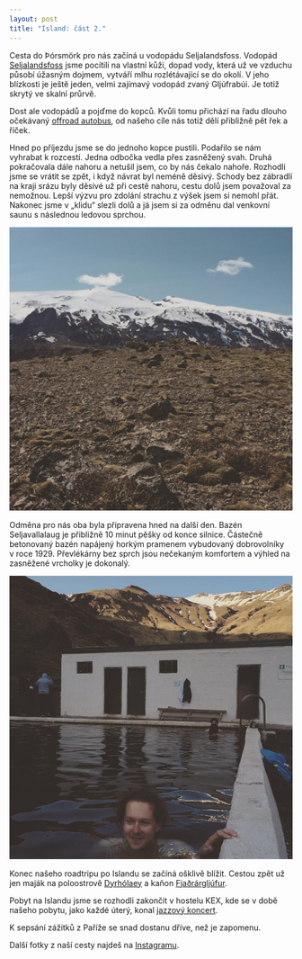 ```yaml
---
layout: post
title: "Island: část 2."
---
```


Cesta do Þórsmörk pro nás začíná u vodopádu Seljalandsfoss. Vodopád [Seljalandsfoss][4] jsme pocítili na vlastní kůži, dopad vody, která už ve vzduchu působí úžasným dojmem, vytváří mlhu rozlétávající se do okolí. V jeho blízkosti je ještě jeden, velmi zajímavý vodopád zvaný Gljúfrabúi. Je totiž skrytý ve skalní průrvě.

Dost ale vodopádů a pojďme do kopců. Kvůli tomu přichází na řadu dlouho očekávaný [offroad autobus][3], od našeho cíle nás totiž dělí přibližně pět řek a říček.

Hned po příjezdu jsme se do jednoho kopce pustili. Podařilo se nám vyhrabat k rozcestí. Jedna odbočka vedla přes zasněžený svah. Druhá pokračovala dále nahoru a netušil jsem, co by nás čekalo nahoře. Rozhodli jsme se vrátit se zpět, i když návrat byl neméně děsivý. Schody bez zábradlí na kraji srázu byly děsivé už při cestě nahoru, cestu dolů jsem považoval za nemožnou. Lepší výzvu pro zdolání strachu z výšek jsem si nemohl přát. Nakonec jsme v „klidu“ slezli dolů a já jsem si za odměnu dal venkovní saunu s následnou ledovou sprchou.

<p class="post__image-center"><img src="/public/island-thorsmork.jpg" alt="Ledovec Eyjafjallajökull" class="post__image"></p>

Odměna pro nás oba byla připravena hned na další den. Bazén Seljavallalaug je přibližně 10 minut pěšky od konce silnice. Částečně betonovaný bazén napájený horkým pramenem vybudovaný dobrovolníky v roce 1929. Převlékárny bez sprch jsou nečekaným komfortem a výhled na zasněžené vrcholky je dokonalý.

<p class="post__image-center"><img src="/public/island-seljavallalaug.jpg" alt="Bazén Seljavallalaug" class="post__image"></p>

Konec našeho roadtripu po Islandu se začíná ošklivě blížit. Cestou zpět už jen maják na poloostrově [Dyrhólaey][1] a kaňon [Fjaðrárgljúfur][2].

Pobyt na Islandu jsme se rozhodli zakončit v hostelu KEX, kde se v době našeho pobytu, jako každé úterý, konal [jazzový koncert][5].

K sepsání zážitků z Paříže se snad dostanu dříve, než je zapomenu.

Další fotky z naší cesty najdeš na [Instagramu][6].

[1]: https://www.instagram.com/p/BFxmsp7SRRR/
[2]: https://www.instagram.com/p/BGEJ4KSyRT3/
[3]: https://www.instagram.com/p/BGJb-KMSRS8/
[4]: https://www.instagram.com/p/BFoHwPTjAJC/
[5]: https://www.instagram.com/p/BF06Iz7DAHq/
[6]: https://www.instagram.com/explore/tags/lidaajoseftripmay2016/
